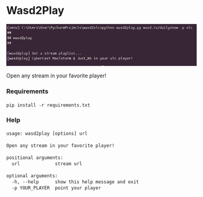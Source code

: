 # Wasd2Play

![](img/hello.png)

Open any stream in your favorite player!

### Requirements
`pip install -r requirements.txt`

### Help
```
usage: wasd2play [options] url

Open any stream in your favorite player!

positional arguments:
  url             stream url

optional arguments:
  -h, --help      show this help message and exit
  -p YOUR_PLAYER  point your player
```